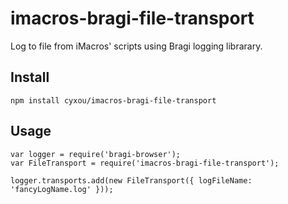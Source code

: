 # imacros-bragi-file-transport
Log to file from iMacros' scripts using Bragi logging librarary.

## Install
```
npm install cyxou/imacros-bragi-file-transport
```

## Usage
```
var logger = require('bragi-browser');
var FileTransport = require('imacros-bragi-file-transport');

logger.transports.add(new FileTransport({ logFileName: 'fancyLogName.log' }));
```
